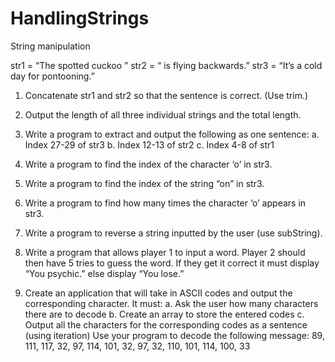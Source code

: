 # HandlingStrings

String manipulation

str1 = “The spotted cuckoo ”
str2 = “ is flying backwards.”
str3 = “It’s a cold day for pontooning.”

1)	Concatenate str1 and str2 so that the sentence is correct. (Use trim.)

2)	Output the length of all three individual strings and the total length. 

3)	Write a program to extract and output the following as one sentence:
a.	Index 27-29 of str3
b.	Index 12-13 of str2
c.	Index 4-8 of str1

4)	Write a program to find the index of the character ‘o’ in str3.

5)	Write a program to find the index of the string “on” in str3.

6)	Write a program to find how many times the character ‘o’ appears in str3.

7)	Write a program to reverse a string inputted by the user (use subString).

8)	Write a program that allows player 1 to input a word. Player 2 should then have 5 tries to guess the word. If they get it correct it must display “You psychic.” else display “You lose.”

9)	Create an application that will take in ASCII codes and output the corresponding character. It must:
a.	Ask the user how many characters there are to decode
b.	Create an array to store the entered codes
c.	Output all the characters for the corresponding codes as a sentence (using iteration)
Use your program to decode the following message:
89, 111, 117, 32, 97, 114, 101, 32, 97, 32, 110, 101, 114, 100, 33
